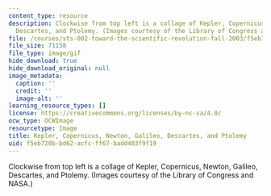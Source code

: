 ```yaml
---
content_type: resource
description: Clockwise from top left is a collage of Kepler, Copernicus, Newton, Galileo,
  Descartes, and Ptolemy. (Images courtesy of the Library of Congress and NASA.)
file: /courses/sts-002-toward-the-scientific-revolution-fall-2003/f5eb720bbd62acfcff67badd403f9f19_chp_collage_gal_pto_new_kep_des_cop.gif
file_size: 71158
file_type: image/gif
hide_download: true
hide_download_original: null
image_metadata:
  caption: ''
  credit: ''
  image-alt: ''
learning_resource_types: []
license: https://creativecommons.org/licenses/by-nc-sa/4.0/
ocw_type: OCWImage
resourcetype: Image
title: Kepler, Copernicus, Newton, Galileo, Descartes, and Ptolemy
uid: f5eb720b-bd62-acfc-ff67-badd403f9f19
---
```

Clockwise from top left is a collage of Kepler, Copernicus, Newton, Galileo, Descartes, and Ptolemy. (Images courtesy of the Library of Congress and NASA.)
